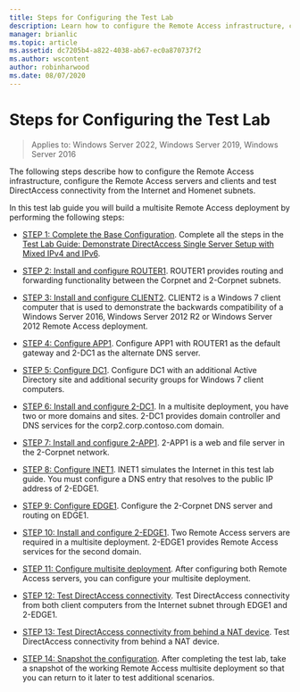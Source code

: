 ```yaml
---
title: Steps for Configuring the Test Lab
description: Learn how to configure the Remote Access infrastructure, configure the Remote Access servers and clients and test DirectAccess connectivity from the Internet and Homenet subnets.
manager: brianlic
ms.topic: article
ms.assetid: dc7205b4-a822-4038-ab67-ec0a870737f2
ms.author: wscontent
author: robinharwood
ms.date: 08/07/2020
---
```


# Steps for Configuring the Test Lab

>Applies to: Windows Server 2022, Windows Server 2019, Windows Server 2016

The following steps describe how to configure the Remote Access infrastructure, configure the Remote Access servers and clients and test DirectAccess connectivity from the Internet and Homenet subnets.

In this test lab guide you will build a multisite Remote Access deployment by performing the following steps:

- [STEP 1: Complete the Base Configuration](STEP-1-Complete-DirectAccess-Configuration.md). Complete all the steps in the [Test Lab Guide: Demonstrate DirectAccess Single Server Setup with Mixed IPv4 and IPv6](https://go.microsoft.com/fwlink/p/?LinkId=237004).

- [STEP 2: Install and configure ROUTER1](STEP-2-Install-and-Configure-ROUTER1.md). ROUTER1 provides routing and forwarding functionality between the Corpnet and 2-Corpnet subnets.

- [STEP 3: Install and configure CLIENT2](STEP-3-Install-and-Configure-CLIENT2.md). CLIENT2 is a Windows 7 client computer that is used to demonstrate the backwards compatibility of a Windows Server 2016, Windows Server 2012 R2 or Windows Server 2012 Remote Access deployment.

- [STEP 4: Configure APP1](STEP-4-Configure-APP1.md). Configure APP1 with ROUTER1 as the default gateway and 2-DC1 as the alternate DNS server.

- [STEP 5: Configure DC1](STEP-5-Configure-DC1.md). Configure DC1 with an additional Active Directory site and additional security groups for Windows 7 client computers.

- [STEP 6: Install and configure 2-DC1](STEP-6-Install-and-Configure-2-DC1.md). In a multisite deployment, you have two or more domains and sites. 2-DC1 provides domain controller and DNS services for the corp2.corp.contoso.com domain.

- [STEP 7: Install and configure 2-APP1](STEP-7-Install-and-Configure-2-APP1.md). 2-APP1 is a web and file server in the 2-Corpnet network.

- [STEP 8: Configure INET1](STEP-8-Configure-INET1.md). INET1 simulates the Internet in this test lab guide. You must configure a DNS entry that resolves to the public IP address of 2-EDGE1.

- [STEP 9: Configure EDGE1](STEP-9-Configure-EDGE1.md). Configure the 2-Corpnet DNS server and routing on EDGE1.

- [STEP 10: Install and configure 2-EDGE1](STEP-10-Install-and-Configure-2-EDGE1.md). Two Remote Access servers are required in a multisite deployment. 2-EDGE1 provides Remote Access services for the second domain.

- [STEP 11: Configure multisite deployment](STEP-11-Configure-the-Multisite-Deployment.md). After configuring both Remote Access servers, you can configure your multisite deployment.

- [STEP 12: Test DirectAccess connectivity](STEP-12-Test-DirectAccess-Connectivity.md). Test DirectAccess connectivity from both client computers from the Internet subnet through EDGE1 and 2-EDGE1.

- [STEP 13: Test DirectAccess connectivity from behind a NAT device](STEP-13-Test-DirectAccess-Connectivity-from-Behind-a-NAT-Device.md). Test DirectAccess connectivity from behind a NAT device.

- [STEP 14: Snapshot the configuration](STEP-14-Snapshot-the-Configuration.md). After completing the test lab, take a snapshot of the working Remote Access multisite deployment so that you can return to it later to test additional scenarios.

